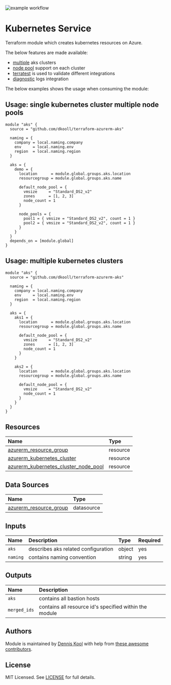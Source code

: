 ![example workflow](https://github.com/aztfmods/module-azurerm-aks/actions/workflows/validate.yml/badge.svg)

# Kubernetes Service

Terraform module which creates kubernetes resources on Azure.

The below features are made available:

- [multiple](#usage-multiple-kubernetes-clusters) aks clusters
- [node pool](#usage-single-kubernetes-cluster-multiple-node-pools) support on each cluster
- [terratest](https://terratest.gruntwork.io) is used to validate different integrations
- [diagnostic](examples/diagnostic-settings/main.tf) logs integration

The below examples shows the usage when consuming the module:

## Usage: single kubernetes cluster multiple node pools

```hcl
module "aks" {
  source = "github.com/dkooll/terraform-azurerm-aks"

  naming = {
    company = local.naming.company
    env     = local.naming.env
    region  = local.naming.region
  }

  aks = {
    demo = {
      location      = module.global.groups.aks.location
      resourcegroup = module.global.groups.aks.name

      default_node_pool = {
        vmsize     = "Standard_DS2_v2"
        zones      = [1, 2, 3]
        node_count = 1
      }

      node_pools = {
        pool1 = { vmsize = "Standard_DS2_v2", count = 1 }
        pool2 = { vmsize = "Standard_DS2_v2", count = 1 }
      }
    }
  }
  depends_on = [module.global]
}
```

## Usage: multiple kubernetes clusters

```hcl
module "aks" {
  source = "github.com/dkooll/terraform-azurerm-aks"

  naming = {
    company = local.naming.company
    env     = local.naming.env
    region  = local.naming.region
  }

  aks = {
    aks1 = {
      location      = module.global.groups.aks.location
      resourcegroup = module.global.groups.aks.name

      default_node_pool = {
        vmsize     = "Standard_DS2_v2"
        zones      = [1, 2, 3]
        node_count = 1
      }
    }

    aks2 = {
      location      = module.global.groups.aks.location
      resourcegroup = module.global.groups.aks.name

      default_node_pool = {
        vmsize     = "Standard_DS2_v2"
        node_count = 1
      }
    }
  }
}
```

## Resources

| Name | Type |
| :-- | :-- |
| [azurerm_resource_group](https://registry.terraform.io/providers/hashicorp/azurerm/latest/docs/resources/resource_group) | resource |
| [azurerm_kubernetes_cluster](https://registry.terraform.io/providers/hashicorp/azurerm/latest/docs/resources/kubernetes_cluster) | resource |
| [azurerm_kubernetes_cluster_node_pool](https://registry.terraform.io/providers/hashicorp/azurerm/latest/docs/resources/kubernetes_cluster_node_pool) | resource |

## Data Sources

| Name | Type |
| :-- | :-- |
| [azurerm_resource_group](https://registry.terraform.io/providers/hashicorp/azurerm/1.39.0/docs/data-sources/resource_group) | datasource |

## Inputs

| Name | Description | Type | Required |
| :-- | :-- | :-- | :-- |
| `aks` | describes aks related configuration | object | yes |
| `naming` | contains naming convention | string | yes |

## Outputs

| Name | Description |
| :-- | :-- |
| `aks` | contains all bastion hosts |
| `merged_ids` | contains all resource id's specified within the module |

## Authors

Module is maintained by [Dennis Kool](https://github.com/dkooll) with help from [these awesome contributors](https://github.com/aztfmods/module-azurerm-aks/graphs/contributors).

## License

MIT Licensed. See [LICENSE](https://github.com/aztfmods/module-azurerm-aks/blob/main/LICENSE) for full details.
